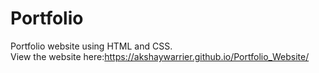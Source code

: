 # Portfolio
Portfolio website using HTML and CSS.\
View the website here:https://akshaywarrier.github.io/Portfolio_Website/
